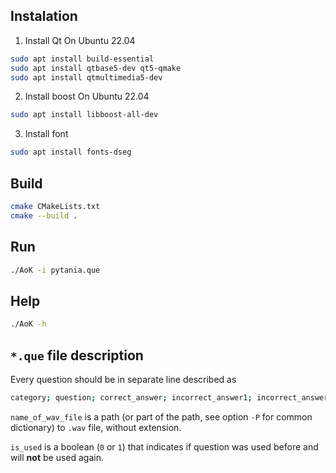 ## Instalation

1. Install Qt
On Ubuntu 22.04
```bash
sudo apt install build-essential
sudo apt install qtbase5-dev qt5-qmake
sudo apt install qtmultimedia5-dev
```

2. Install boost
On Ubuntu 22.04
```bash
sudo apt install libboost-all-dev
```

3. Install font
```bash
sudo apt install fonts-dseg
```

## Build 
```bash
cmake CMakeLists.txt 
cmake --build .
```

## Run
```bash
./AoK -i pytania.que
```

## Help
```bash
./AoK -h
```

## `*.que` file description
Every question should be in separate line described as
```bash
category; question; correct_answer; incorrect_answer1; incorrect_answer2; incorrect_answer3; name_of_wav_file; is_used; comment
```
`name_of_wav_file` is a path (or part of the path, see option `-P` for common dictionary) to `.wav` file, without extension.

`is_used` is a boolean (`0` or `1`) that indicates if question was used before and will **not** be used again.  